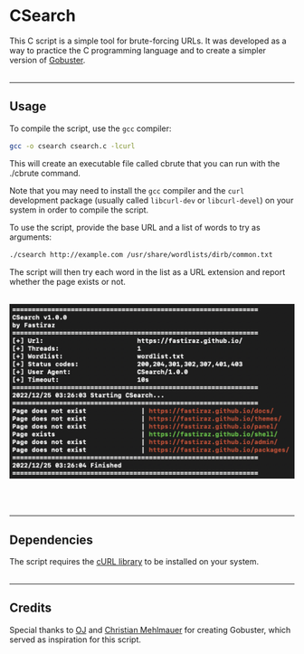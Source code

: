 # CSearch

This C script is a simple tool for brute-forcing URLs. It was developed as a way to practice the C programming language and to create a simpler version of [Gobuster](https://github.com/OJ/gobuster).
<br><br>

---

## Usage

To compile the script, use the `gcc` compiler:

```bash
gcc -o csearch csearch.c -lcurl
```

This will create an executable file called cbrute that you can run with the ./cbrute command.

Note that you may need to install the `gcc` compiler and the `curl` development package (usually called `libcurl-dev` or `libcurl-devel`) on your system in order to compile the script.

To use the script, provide the base URL and a list of words to try as arguments:

```bash
./csearch http://example.com /usr/share/wordlists/dirb/common.txt
```

The script will then try each word in the list as a URL extension and report whether the page exists or not.
<br><br>

![csearch](./img/csearch.png)

<br><br>

---

## Dependencies

The script requires the [cURL library](https://curl.haxx.se/) to be installed on your system.
<br><br>

---

## Credits

Special thanks to [OJ](https://github.com/OJ) and [Christian Mehlmauer](https://github.com/firefart) for creating Gobuster, which served as inspiration for this script.

